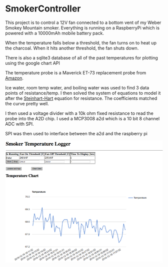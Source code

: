 # SmokerController

This project is to control a 12V fan connected to a bottom vent of my Weber Smokey Mountain smoker. Everything is running on a RaspberryPi which is powered with a 10000mAh mobile battery pack.

When the temperature falls below a threshold, the fan turns on to heat up the charcoal. When it hits another threshold, the fan shuts down. 

There is also a sqlite3 database of all of the past temperatures for plotting using the google chart API

The temperature probe is a Maverick ET-73 replacement probe from [Amazon](https://www.amazon.com/Maverick-Genuine-Replacement-Probe-ET-73/dp/B004W8B3PC/ref=sr_1_1?s=home-garden&ie=UTF8&qid=1342974838&sr=1-1&keywords=et-73+replacement+probe).

Ice water, room temp water, and boiling water was used to find 3 data points of resistance/temp. I then solved the system of equations to model it after the [Steinhart-Hart](https://en.wikipedia.org/wiki/Steinhart%E2%80%93Hart_equation) equation for resistance. The coefficients matched the curve pretty well.

I then used a voltage divider with a 10k ohm fixed resistance to read the probe into the A2D chip. I used a MCP3008 a2d which is a 10 bit 8 channel ADC with SPI.
 
SPI was then used to interface between the a2d and the raspberry pi

![ScreenShot](https://raw.githubusercontent.com/xconverge/SmokerController/master/screenshot.png)

